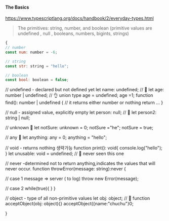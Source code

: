 #### The Basics
https://www.typescriptlang.org/docs/handbook/2/everyday-types.html

> The primitives: string, number, and boolean
 (primitive values are undefined , null , booleans, numbers, bigints, strings)
 
```js
{
// number
const num: number = -6;

// string
const str: string = "hello";

// boolean
const bool: boolean = false;
```
// undefined - declared but not defined yet
let name: undefined; // 💩
let age: number | undefined; // 👌 union type
age = undefined;
age =1;
function find(): number | undefined { // it returns either number or nothing
return ...
}

// null - assigned value, explicitly empty
let person: null; // 💩
let person2: string | null;

// unknown 💩
let notSure: unknown = 0;
notSure ="he";
notSure = true;

// any 💩
let anything: any = 0;
anything = "hello";

// void - returns nothing 생략가능 
function print(): void{
console.log("hello");
}
let unusable: void = undefined; // 💩 never seen this one

// never -determined not to return anything,indicates the values that will never occur.
function throwError(message: string):never {

// case 1 message => server ( to log)
throw new Error(message);

// case 2
while(true){
 }
}

// object - type of all non-primitive values 
let obj: object; // 💩
function acceptObject(obj: object){}
acceptObject({name:"chuchu"}0;

}

```
